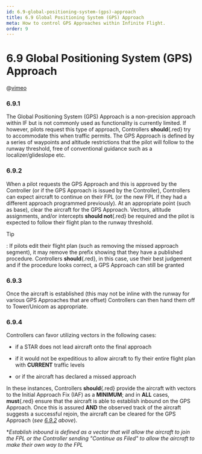 ```yaml
---
id: 6.9-global-positioning-system-(gps)-approach
title: 6.9 Global Positioning System (GPS) Approach
meta: How to control GPS Approaches within Infinite Flight.
order: 9
---
```


# 6.9  Global Positioning System (GPS) Approach



@[vimeo](442728868)



### 6.9.1

The Global Positioning System (GPS) Approach is a non-precision approach within IF but is not commonly used as functionality is currently limited. If however, pilots request this type of approach, Controllers **should**{.red} try to accommodate this when traffic permits. The GPS Approach is defined by a series of waypoints and altitude restrictions that the pilot will follow to the runway threshold, free of conventional guidance such as a localizer/glideslope etc.



### 6.9.2

When a pilot requests the GPS Approach and this is approved by the Controller (or if the GPS Approach is issued by the Controller), Controllers can expect aircraft to continue on their FPL (or the new FPL if they had a different approach programmed previously). At an appropriate point (such as base), clear the aircraft for the GPS Approach. Vectors, altitude assignments, and/or intercepts **should not**{.red} be required and the pilot is expected to follow their flight plan to the runway threshold.



Tip

: If pilots edit their flight plan (such as removing the missed approach segment), it may remove the prefix showing that they have a published procedure. Controllers **should**{.red}, in this case, use their best judgement and if the procedure looks correct, a GPS Approach can still be granted



### 6.9.3

Once the aircraft is established (this may not be inline with the runway for various GPS Approaches that are offset) Controllers can then hand them off to Tower/Unicom as appropriate.



### 6.9.4

Controllers can favor utilizing vectors in the following cases: 



- if a STAR does not lead aircraft onto the final approach

- if it would not be expeditious to allow aircraft to fly their entire flight plan with **CURRENT** traffic levels

- or if the aircraft has declared a missed approach

  

In these instances, Controllers **should**{.red} provide the aircraft with vectors to the Initial Approach Fix (IAF) as a **MINIMUM**; and in **ALL** cases, **must**{.red} ensure that the aircraft is able to establish inbound on the GPS Approach. Once this is assured **AND** the observed track of the aircraft suggests a successful rejoin, the aircraft can be cleared for the GPS Approach (*see [6.9.2](/guide/atc-manual/6.-radar/6.9-global-positioning-system-(gps)-approach#6.9.2) above*).



**Establish inbound is defined as a vector that will allow the aircraft to join the FPL or the Controller sending "Continue as Filed" to allow the aircraft to make their own way to the FPL*
